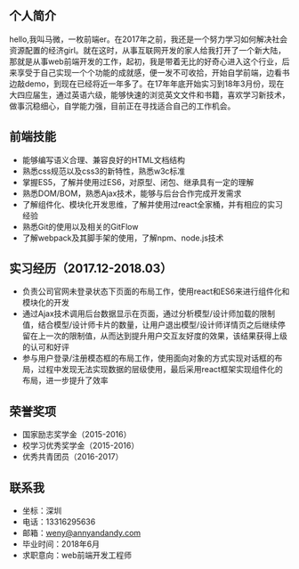 ## 个人简介
hello,我叫马微，一枚前端er。在2017年之前，我还是一个努力学习如何解决社会资源配置的经济girl。就在这时，从事互联网开发的家人给我打开了一个新大陆，那就是从事web前端开发的工作，起初，我是带着无比的好奇心进入这个行业，后来享受于自己实现一个个功能的成就感，便一发不可收拾，开始自学前端，边看书边敲demo，到现在已经将近一年多了。在17年年底开始实习到18年3月份，现在大四应届生，通过英语六级，能够快速的浏览英文文件和书籍，喜欢学习新技术，做事沉稳细心，自学能力强，目前正在寻找适合自己的工作机会。
## 前端技能
- 能够编写语义合理、兼容良好的HTML文档结构
- 熟悉css规范以及css3的新特性，熟悉w3c标准
- 掌握ES5，了解并使用过ES6，对原型、闭包、继承具有一定的理解
- 熟悉DOM/BOM，熟悉Ajax技术，能够与后台合作完成开发需求
- 了解组件化、模块化开发思维，了解并使用过react全家桶，并有相应的实习经验
- 熟悉Git的使用以及相关的GitFlow
- 了解webpack及其脚手架的使用，了解npm、node.js技术
## 实习经历（2017.12-2018.03）
- 负责公司官网未登录状态下页面的布局工作，使用react和ES6来进行组件化和模块化的开发
- 通过Ajax技术调用后台数据显示在页面，通过分析模型/设计师加载的限制值，结合模型/设计师卡片的数量，让用户退出模型/设计师详情页之后继续停留在上一次的限制值，从而达到提升用户交互友好度的效果，该结果获得上级的认可和好评
- 参与用户登录/注册模态框的布局工作，使用面向对象的方式实现对话框的布局，过程中发现无法实现数据的层级使用，最后采用react框架实现组件化的布局，进一步提升了效率
## 荣誉奖项
- 国家励志奖学金（2015-2016）
- 校学习优秀奖学金（2015-2016）
- 优秀共青团员（2016-2017）
## 联系我
- 坐标：深圳
- 电话：13316295636
- 邮箱：weny@annyandandy.com
- 毕业时间：2018年6月
- 求职意向：web前端开发工程师
